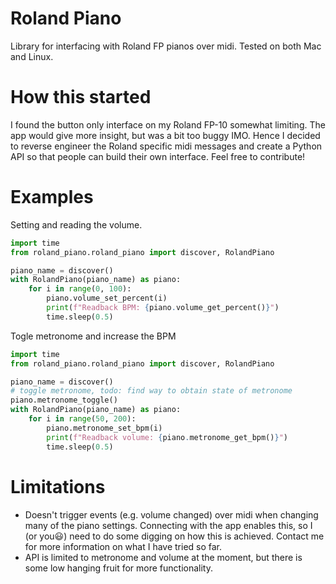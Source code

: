 # Roland Piano
Library for interfacing with Roland FP pianos over midi. Tested on both Mac and Linux.

# How this started
I found the button only interface on my Roland FP-10 somewhat limiting. The app would give more insight, but was a bit too buggy IMO. Hence I decided to reverse engineer the Roland specific midi messages and create a Python API so that people can build their own interface. Feel free to contribute!

# Examples
Setting and reading the volume.
```python
import time
from roland_piano.roland_piano import discover, RolandPiano

piano_name = discover()
with RolandPiano(piano_name) as piano:
    for i in range(0, 100):
        piano.volume_set_percent(i)
        print(f"Readback BPM: {piano.volume_get_percent()}")
        time.sleep(0.5)
```

Togle metronome and increase the BPM
```python
import time
from roland_piano.roland_piano import discover, RolandPiano

piano_name = discover()
# toggle metronome, todo: find way to obtain state of metronome
piano.metronome_toggle()
with RolandPiano(piano_name) as piano:
    for i in range(50, 200):
        piano.metronome_set_bpm(i)
        print(f"Readback volume: {piano.metronome_get_bpm()}")
        time.sleep(0.5)
```

# Limitations
- Doesn't trigger events (e.g. volume changed) over midi when changing many of the piano settings. Connecting with the app enables this, so I  (or you😃) need to do some digging on how this is achieved. Contact me for more information on what I have tried so far.
- API is limited to metronome and volume at the moment, but there is some low hanging fruit for more functionality.

